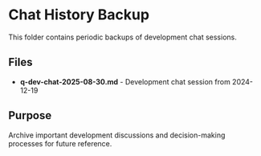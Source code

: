 # Chat History Backup

This folder contains periodic backups of development chat sessions.

## Files

- **q-dev-chat-2025-08-30.md** - Development chat session from 2024-12-19

## Purpose

Archive important development discussions and decision-making processes for future reference.